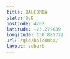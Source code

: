 ```yaml
---
title: BALCOMBA
state: QLD
postcode: 4702
latitude: -23.279639
longitude: 150.885772
url: /qld/balcomba/
layout: suburb
---
```


